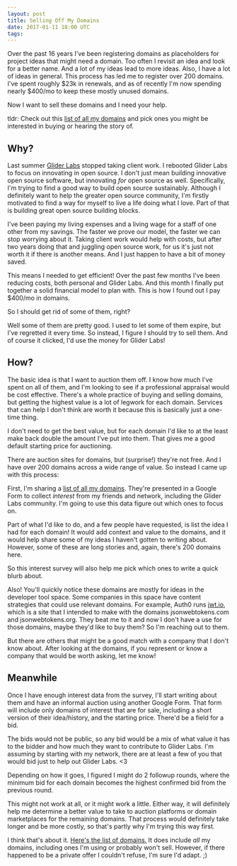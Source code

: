 ```yaml
---
layout: post
title: Selling Off My Domains
date: 2017-01-11 18:00 UTC
tags:
---
```

Over the past 16 years I've been registering domains as placeholders for project
ideas that might need a domain. Too often I revisit an idea and look for a
better name. And a lot of my ideas lead to more ideas. Also, I have a lot of
ideas in general. This process has led me to register over 200 domains. I've
spent roughly $23k in renewals, and as of recently I'm now spending nearly
$400/mo to keep these mostly unused domains.

Now I want to sell these domains and I need your help.

tldr: Check out this [list of all my
domains](https://docs.google.com/forms/d/e/1FAIpQLSdTpajOpK97l9ALocGMB5_9IFgicvURd8X3hwlVyqcLBi48xw/viewform)
and pick ones you might be interested in buying or hearing the story of.

## Why?

Last summer [Glider Labs](http://gliderlabs.com) stopped taking client work. I
rebooted Glider Labs to focus on innovating in open source. I don't just mean
building innovative open source software, but innovating *for* open source as
well. Specifically, I'm trying to find a good way to build open source
sustainably. Although I definitely want to help the greater open source
community, I'm firstly motivated to find a way for myself to live a life doing
what I love. Part of that is building great open source building blocks.

I've been paying my living expenses and a living wage for a staff of one other
from my savings. The faster we prove our model, the faster we can stop worrying
about it. Taking client work would help with costs, but after two years doing
that and juggling open source work, for us it's just not worth it if there is
another means. And I just happen to have a bit of money saved.

This means I needed to get efficient! Over the past few months I've been reducing
costs, both personal and Glider Labs. And this month I finally put together a
solid financial model to plan with. This is how I found out I pay $400/mo in
domains.

So I should get rid of some of them, right?

Well some of them are pretty good. I used to let some of them expire, but I've
regretted it every time. So instead, I figure I should try to sell them. And of
course it clicked, I'd use the money for Glider Labs!

## How?

The basic idea is that I want to auction them off. I know how much I've spent on all
of them, and I'm looking to see if a professional appraisal would be cost
effective. There's a whole practice of buying and selling domains, but getting
the highest value is a lot of legwork for each domain. Services that can help I
don't think are worth it because this is basically just a one-time thing.

I don't need to get the best value, but for each domain I'd like to at the least
make back double the amount I've put into them. That gives me a good default
starting price for auctioning.

There are auction sites for domains, but (surprise!) they're not free. And I have
over 200 domains across a wide range of value. So instead I came up with this
process:

First, I'm sharing a [list of all my domains](https://docs.google.com/forms/d/e/1FAIpQLSdTpajOpK97l9ALocGMB5_9IFgicvURd8X3hwlVyqcLBi48xw/viewform). They're presented in a Google Form
to collect *interest* from my friends and network, including the Glider Labs
community. I'm going to use this data figure out which ones to focus on.

Part of what I'd like to do, and a few people have requested, is list the idea I
had for each domain! It would add context and value to the domains, and it would
help share some of my ideas I haven't gotten to writing about. However, some of
these are long stories and, again, there's 200 domains here.

So this interest survey will also help me pick which ones to write a quick blurb
about.

Also! You'll quickly notice these domains are mostly for ideas in the developer
tool space. Some companies in this space have content strategies that could use
relevant domains. For example, Auth0 runs [jwt.io](http://jwt.io), which
is a site that I intended to make with the domains jsonwebtokens.com and
jsonwebtokens.org. They beat me to it and now I don't have a use for those
domains, maybe they'd like to buy them? So I'm reaching out to them.

But there are others that might be a good match with a company that I don't know
about. After looking at the domains, if you represent or know a company that
would be worth asking, let me know!

## Meanwhile

Once I have enough interest data from the survey, I'll start writing about them
and have an informal auction using another Google Form. That form will include
only domains of interest that are for sale, including a short version of their
idea/history, and the starting price. There'd be a field for a bid.

The bids would not be public, so any bid would be a mix of what value it has to
the bidder and how much they want to contribute to Glider Labs. I'm assuming by
starting with my network, there are at least a few of you that would bid just to
help out Glider Labs. &lt;3

Depending on how it goes, I figured I might do 2 followup rounds, where the
minimum bid for each domain becomes the highest confirmed bid from the previous round.

This might not work at all, or it might work a little. Either way, it will
definitely help me determine a better value to take to auction platforms or
domain marketplaces for the remaining domains. That process would definitely
take longer and be more costly, so that's partly why I'm trying this way first.

I think that's about it. [Here's the list of
domains.](https://docs.google.com/forms/d/e/1FAIpQLSdTpajOpK97l9ALocGMB5_9IFgicvURd8X3hwlVyqcLBi48xw/viewform)
It does include *all* my domains, including ones I'm using or probably won't
sell. However, if there happened to be  a private offer I couldn't refuse, I'm
sure I'd adapt. ;)
